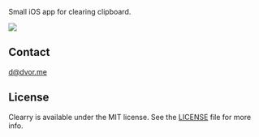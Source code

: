 Small iOS app for clearing clipboard.

![](https://i.imgur.com/QXOIczB.png)

## Contact

[d@dvor.me](mailto:d@dvor.me?subject=Clearry)

## License

Clearry is available under the MIT license. See the [LICENSE](LICENSE) file for more info.

